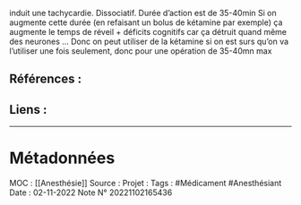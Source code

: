 induit une tachycardie. Dissociatif. Durée d’action est de 35-40min
Si on augmente cette durée (en refaisant un bolus de kétamine par exemple) ça augmente le temps de réveil + déficits cognitifs car ça détruit quand même des neurones …
Donc on peut utiliser de la kétamine si on est surs qu’on va l’utiliser une fois seulement, donc pour une opération de 35-40mn max

## Références :
>
 

## Liens :




***
# Métadonnées
MOC : [[Anesthésie]]
Source :
Projet :
Tags : #Médicament #Anesthésiant 
Date : 02-11-2022
Note N° 20221102165436